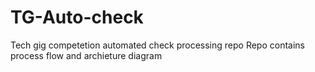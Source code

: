 # TG-Auto-check
Tech gig competetion automated check processing repo
Repo contains process flow and archieture diagram
